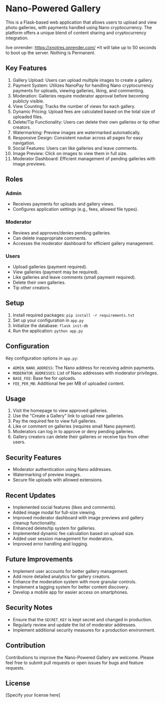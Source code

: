 # Nano-Powered Gallery

This is a Flask-based web application that allows users to upload and view photo galleries, with payments handled using Nano cryptocurrency. The platform offers a unique blend of content sharing and cryptocurrency integration.

live onrender: https://xnotres.onrender.com/ 
*It will take up to 50 seconds to boot up the server. Nothing is Permanent.

## Key Features

1. Gallery Upload: Users can upload multiple images to create a gallery.
2. Payment System: Utilizes NanoPay for handling Nano cryptocurrency payments for uploads, viewing galleries, liking, and commenting.
3. Moderation: Galleries require moderator approval before becoming publicly visible.
4. View Counting: Tracks the number of views for each gallery.
5. Dynamic Pricing: Upload fees are calculated based on the total size of uploaded files.
6. Delete/Tip Functionality: Users can delete their own galleries or tip other creators.
7. Watermarking: Preview images are watermarked automatically.
8. Responsive Design: Consistent navbar across all pages for easy navigation.
9. Social Features: Users can like galleries and leave comments.
10. Image Preview: Click on images to view them in full size.
11. Moderator Dashboard: Efficient management of pending galleries with image previews.

## Roles

### Admin
- Receives payments for uploads and gallery views.
- Configures application settings (e.g., fees, allowed file types).

### Moderator
- Reviews and approves/denies pending galleries.
- Can delete inappropriate comments.
- Accesses the moderator dashboard for efficient gallery management.

### Users
- Upload galleries (payment required).
- View galleries (payment may be required).
- Like galleries and leave comments (small payment required).
- Delete their own galleries.
- Tip other creators.

## Setup

1. Install required packages: `pip install -r requirements.txt`
2. Set up your configuration in `app.py`
3. Initialize the database: `flask init-db`
4. Run the application: `python app.py`

## Configuration

Key configuration options in `app.py`:
- `ADMIN_NANO_ADDRESS`: The Nano address for receiving admin payments.
- `MODERATOR_ADDRESSES`: List of Nano addresses with moderator privileges.
- `BASE_FEE`: Base fee for uploads.
- `FEE_PER_MB`: Additional fee per MB of uploaded content.

## Usage

1. Visit the homepage to view approved galleries.
2. Use the "Create a Gallery" link to upload new galleries.
3. Pay the required fee to view full galleries.
4. Like or comment on galleries (requires small Nano payment).
5. Moderators can log in to approve or deny pending galleries.
6. Gallery creators can delete their galleries or receive tips from other users.

## Security Features

- Moderator authentication using Nano addresses.
- Watermarking of preview images.
- Secure file uploads with allowed extensions.

## Recent Updates

- Implemented social features (likes and comments).
- Added image modal for full-size viewing.
- Improved moderator dashboard with image previews and gallery cleanup functionality.
- Enhanced delete/tip system for galleries.
- Implemented dynamic fee calculation based on upload size.
- Added user session management for moderators.
- Improved error handling and logging.

## Future Improvements

- Implement user accounts for better gallery management.
- Add more detailed analytics for gallery creators.
- Enhance the moderation system with more granular controls.
- Implement a tagging system for better content discovery.
- Develop a mobile app for easier access on smartphones.

## Security Notes

- Ensure that the `SECRET_KEY` is kept secret and changed in production.
- Regularly review and update the list of moderator addresses.
- Implement additional security measures for a production environment.

## Contribution

Contributions to improve the Nano-Powered Gallery are welcome. Please feel free to submit pull requests or open issues for bugs and feature requests.

## License

[Specify your license here]
